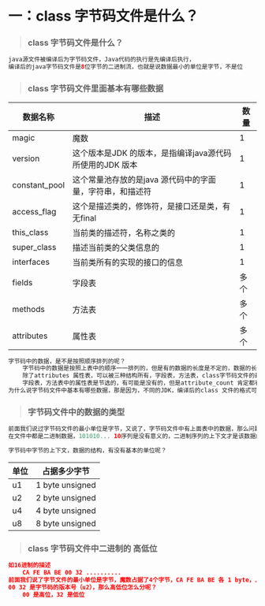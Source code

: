 # 一：class 字节码文件是什么？



> ### class 字节码文件是什么？

```java
java源文件被编译后为字节码文件，Java代码的执行是先编译后执行，
编译后的java字节码文件是8位字节的二进制流，也就是说数据最小的单位是字节，不是位
```





> ### class 字节码文件里面基本有哪些数据

| 数据名称      | 描述                                                      | 数量 |
| ------------- | --------------------------------------------------------- | ---- |
| magic         | 魔数                                                      | 1    |
| version       | 这个版本是JDK 的版本，是指编译java源代码所使用的JDK 版本  | 1    |
| constant_pool | 这个常量池存放的是java 源代码中的字面量，字符串，和描述符 | 1    |
| access_flag   | 这个是描述类的，修饰符，是接口还是类，有无final           | 1    |
| this_class    | 当前类的描述符，名称之类的                                | 1    |
| super_class   | 描述当前类的父类信息的                                    | 1    |
| interfaces    | 当前类所有的实现的接口的信息                              | 1    |
| fields        | 字段表                                                    | 多个 |
| methods       | 方法表                                                    | 多个 |
| attributes    | 属性表                                                    | 多个 |

```java
字节码中的数据，是不是按照顺序排列的呢？
	字节码中的数据是按照上表中的顺序一一排列的，但是有的数据的长度是不定的，数据的长度是在数据俩面的属性指定的，这样，也就能判断本数据的长度，下一个数据的开始偏移地址，
	除了attributes 属性表，可以被三种结构所有，字段表，方法表，class字节码文件的最后描述类的属性，
	字段表，方法表中的属性表是节选的，有可能是没有的，但是attribute_count 肯定都有，对于每个字段的字段表，每个方法的方法表
为什么说字节码文件中基本有哪些数据，那是因为，不同的JDK，编译后的class 文件的格式可能有差别
```





> ### 字节码文件中的数据的类型



```java
前面我们说过字节码文件的最小单位是字节，又说了，字节码文件中有上面表中的数据，那么问题是？
在文件中都是二进制数据，101010... 10序列是没有意义的，二进制序列的上下文才是该数据的意义，也就是说数据的结构是什么样的？

字节码中字节的上下文，数据的结构，有没有基本的单位呢？
```

| 单位 | 占据多少字节     |
| ---- | ---------------- |
| u1   | 1 byte unsigned  |
| u2   | 2 byte  unsigned |
| u4   | 4 byte unsigned  |
| u8   | 8 byte unsigned  |



> ### class 字节码文件中二进制的 高低位

```json
如16进制的描述
	CA FE BA BE 00 32 ..........	
前面我们说了字节文件的最小单位是字节，魔数占据了4个字节，CA FE BA BE 各 1 byte，上面说了，字节码的基本单位有四种 那么魔数的基本单位是  u4
00 32 是字节码的版本号（u2），那么高低位怎么分呢？
	00 是高位，32 是低位
```

